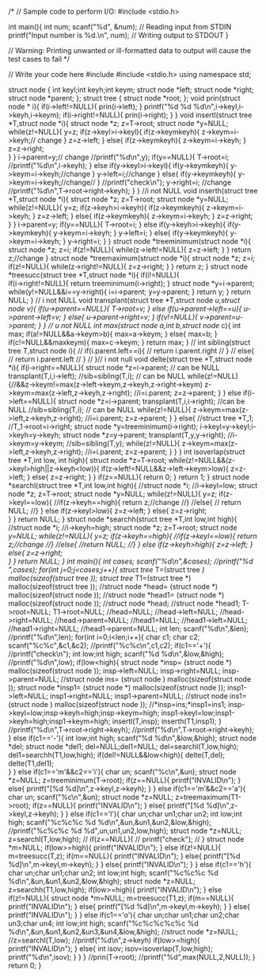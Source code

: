 /*
// Sample code to perform I/O:
#include <stdio.h>

int main(){
	int num;
	scanf("%d", &num);              			// Reading input from STDIN
	printf("Input number is %d.\n", num);       // Writing output to STDOUT
}

// Warning: Printing unwanted or ill-formatted data to output will cause the test cases to fail
*/

// Write your code here
#include <iostream>
#include <stdio.h>
using namespace std;

struct node
{
    int keyl;int keyh;int keym;
    struct node *left; struct node *right;
    struct node *parent;
};
struct tree
{
    struct node *root;
};
void prin(struct node * i){
    if(i->left!=NULL){
        prin(i->left);
    }
    printf("%d %d %d\n",i->keyl,i->keyh,i->keym);
    if(i->right!=NULL){
        prin(i->right);
    }
}
void insertl(struct tree *T,struct node *i){
    struct node *z;
    z=T->root;
    struct node *y=NULL;
    while(z!=NULL){
        y=z;
        if(z->keyl>i->keyl){
            if(z->keym<i->keyh){
                z->keym=i->keyh;// change
            }
            z=z->left; 
        }
        else{
            if(z->keym<i->keyh){
                z->keym=i->keyh;
            }
            z=z->right;    
        }
    }
    i->parent=y;// change
    //printf("%d\n",y);
    if(y==NULL){
        T->root=i;
        //printf("%d\n",i->keyh);
    }
    else if(y->keyl>i->keyl){
        if(y->keym<i->keyh){
            y->keym=i->keyh;//change
        }
        y->left=i;//change
    }
    else{
        if(y->keym<i->keyh){
            y->keym=i->keyh;//change//
        }
        //printf("check\n");
        y->right=i;    //change
        //printf("%d\n",T->root->right->keyh);
    }
} //i not NULL
void inserth(struct tree *T,struct node *i){
    struct node *z;
    z=T->root;
    struct node *y=NULL;
    while(z!=NULL){
        y=z;
        if(z->keyh>i->keyh){
            if(z->keym<i->keyh){
                z->keym=i->keyh;
            }
            z=z->left; 
        }
        else{
            if(z->keym<i->keyh){
                z->keym=i->keyh;
            }
            z=z->right;    
        }
    }
    i->parent=y;
    if(y==NULL){
        T->root=i;
    }
    else if(y->keyh>i->keyh){
        if(y->keym<i->keyh){
            y->keym=i->keyh;
        }
        y->left=i;
    }
    else{
        if(y->keym<i->keyh){
            y->keym=i->keyh;
        }
        y->right=i;
    }
}
struct node *treeminimum(struct node *i){
    struct node *z;
    z=i;
    if(z!=NULL){
        while(z->left!=NULL){
            z=z->left; 
        }
    }
    return z;//change
}
struct node *treemaximum(struct node *i){
    struct node *z;
    z=i;
    if(z!=NULL){
        while(z->right!=NULL){
            z=z->right; 
        }
    }
    return z;
}
struct node *treesucc(struct tree *T,struct node *i){
    if(i!=NULL){    
        if(i->right!=NULL){
            return treeminimum(i->right);
        }
        struct node *y=i->parent;
        while(y!=NULL&&i==y->right){
            i=i->parent;
            y=y->parent;
        }
        return y;
    }
    return NULL;
} // i not NULL
void transplant(struct tree *T,struct node *u,struct node *v){
    if(u->parent==NULL){
        T->root=v;
    }
    else if(u->parent->left==u){
        u->parent->left=v;
    }
    else{
        u->parent->right=v;
    }
    if(v!=NULL){
        v->parent=u->parent;
    }
}  // u not NULL
int max(struct node* a,int b,struct node* c){
    int max;
    if(a!=NULL&&a->keym>b){
        max=a->keym;
    }
    else{
        max=b;
    }
    if(c!=NULL&&max<c->keym){
        max=c->keym;
    }
    return max;
} 
// int sibling(struct tree T,struct node i){
//     if(i.parent.left==i){
//         return i.parent.right
//     }
//     else{
//         return i.parent.left
//     }
// }// i not null
void delte(struct tree *T,struct node *i){
    if(i->right==NULL){
        struct node *z=i->parent;    // can be NULL
        transplant(T,i,i->left);
        //sib=sibling(T,i); // can be NULL
        while(z!=NULL){//&&z->keym!=max(z->left->keym,z->keyh,z->right->keym)
            z->keym=max(z->left,z->keyh,z->right);
            //i=i.parent;
            z=z->parent;
        }
    }
    else if(i->left==NULL){
        struct node *z=i->parent;
        transplant(T,i,i->right);
         //can be NULL
        //sib=sibling(T,i); // can be NULL
        while(z!=NULL){
            z->keym=max(z->left,z->keyh,z->right);
            //i=i.parent;
            z=z->parent;
        }
    }
    else{
        //struct tree *T_1;
        //T_1->root=i->right;
        struct node *y=treeminimum(i->right);
        i->keyl=y->keyl;i->keyh=y->keyh;
        struct node *z=y->parent;
        transplant(T,y,y->right);
        //i->keym=y->keym;
        //sib=sibling(T,y);
        while(z!=NULL){
            z->keym=max(z->left,z->keyh,z->right);
            //i=i.parent;
            z=z->parent;
        }
    }
}
int isoverlap(struct tree *T,int low, int high){
    struct node *z=T->root;
    while(z!=NULL&&(z->keyl>high||z->keyh<low)){
        if(z->left!=NULL&&z->left->keym>low){
            z=z->left;
        }
        else{
            z=z->right;
        }
    }
    if(z==NULL){
        return 0;
    }
    return 1;
}
struct node *searchl(struct tree *T,int low,int high){
    //struct node *i;
    //i->keyl=low;
    struct node *z;
    z=T->root;
    struct node *y=NULL;
    while(z!=NULL){
        y=z;
        if(z->keyl==low){
            //if(z->keyh==high){
                return z;//change
            //}
            //else{
               // return NULL;
            //}
        }
        else if(z->keyl>low){
            z=z->left; 
        }
        else{
            z=z->right;    
        }
    }
    return NULL;
}
struct node *searchh(struct tree *T,int low,int high){
    //struct node *i;
    //i->keyh=high;
    struct node *z;
    z=T->root;
    struct node *y=NULL;
    while(z!=NULL){
        y=z;
        if(z->keyh==high){
            //if(z->keyl==low){
                return z;//change
            //}
            //else{
                //return NULL;
            //}
        }
        else if(z->keyh>high){
            z=z->left; 
        }
        else{
            z=z->right;    
        }
    }
    return NULL;
}
int main(){
    int cases;
    scanf("%d\n",&cases);
    //printf("%d ",cases);
    for(int j=0;j<cases;j++){
        struct tree* T=(struct tree *) malloc(sizeof(struct tree ));
        struct tree* T1=(struct tree *) malloc(sizeof(struct tree ));
        //struct node *head= (struct node *) malloc(sizeof(struct node ));
        //struct node *head1= (struct node *) malloc(sizeof(struct node ));
        //struct node *head;
        //struct node *head1;
        T->root=NULL;
        T1->root=NULL;
        //head=NULL;
        //head->left=NULL;
        //head->right=NULL;
        //head->parent=NULL;
        //head1=NULL;
        //head1->left=NULL;
        //head1->right=NULL;
        //head1->parent=NULL;
        int len;
        scanf("%d\n",&len);
        //printf("%d\n",len);
        for(int i=0;i<len;i++){
            char c1;
            char c2;
            scanf("%c%c",&c1,&c2);
            //printf("%c%c\n",c1,c2);
            if(c1=='+'){
                //printf("check\n");
                int low;int high;
                scanf("%d %d\n",&low,&high); 
                //printf("%d\n",low);
                if(low<high){
                    struct node *insp= (struct node *) malloc(sizeof(struct node ));
                    insp->left=NULL;
                    insp->right=NULL;
                    insp->parent=NULL;
                    //struct node ins= (struct node ) malloc(sizeof(struct node ));
                    struct node *insp1= (struct node *) malloc(sizeof(struct node ));
                    insp1->left=NULL;
                    insp1->right=NULL;
                    insp1->parent=NULL;
                    //struct node ins1= (struct node ) malloc(sizeof(struct node ));
                    //*insp=ins;*insp1=ins1;
                    insp->keyl=low;insp->keyh=high;insp->keym=high;
                    insp1->keyl=low;insp1->keyh=high;insp1->keym=high;
                    insertl(T,insp);
                    inserth(T1,insp1);
                }
                //printf("%d\n",T->root->right->keyh);
                //printf("%d\n",T->root->right->keyh);
            }
            else if(c1=='-'){
                int low;int high;
                scanf("%d %d\n",&low,&high); 
                struct node *del;
                struct node *del1;
                del=NULL;del1=NULL;
                del=searchl(T,low,high);
                del1=searchh(T1,low,high);
                if(del!=NULL&&low<high){
                    delte(T,del);
                    delte(T1,del1);  
                }
            }
            else if(c1=='m'&&c2=='i'){
                char un;
                scanf("%c\n",&un);
                struct node *z=NULL;
                z=treeminimum(T->root);
                if(z==NULL){
                    printf("INVALID\n");
                }
                else{
                    printf("[%d %d]\n",z->keyl,z->keyh);
                }
            }
            else if(c1=='m'&&c2=='a'){
                char un;
                scanf("%c\n",&un);
                struct node *z=NULL;
                z=treemaximum(T1->root);
                if(z==NULL){
                    printf("INVALID\n");
                }
                else{
                    printf("[%d %d]\n",z->keyl,z->keyh);
                }
            }
            else if(c1=='l'){
                char un;char un1;char un2;
                int low;int high;
                scanf("%c%c%c %d %d\n",&un,&un1,&un2,&low,&high);
                //printf("%c%c%c %d %d",un,un1,un2,low,high);
                struct node *z=NULL;
                z=searchl(T,low,high);
                // if(z==NULL){
                //     printf("check");
                // }
                struct node *m=NULL;
                if(low>=high){
                    printf("INVALID\n");
                }
                else if(z!=NULL){
                    m=treesucc(T,z);
                    if(m==NULL){
                        printf("INVALID\n");
                    }
                    else{
                        printf("[%d %d]\n",m->keyl,m->keyh);
                    }
                }
                else{
                    printf("INVALID\n");
                }
            }
            else if(c1=='h'){
                char un;char un1;char un2;
                int low;int high;
                scanf("%c%c%c %d %d\n",&un,&un1,&un2,&low,&high);
                struct node *z=NULL;
                z=searchh(T1,low,high);
                if(low>=high){
                    printf("INVALID\n");
                }
                else if(z!=NULL){
                    struct node *m=NULL;
                    m=treesucc(T1,z);
                    if(m==NULL){
                        printf("INVALID\n");
                    }
                    else{
                        printf("[%d %d]\n",m->keyl,m->keyh);
                    }
                }
                else{
                    printf("INVALID\n");
                }
            }
            else if(c1=='o'){
                char un;char un1;char un2;char un3;char un4;
                int low;int high;
                scanf("%c%c%c%c%c %d %d\n",&un,&un1,&un2,&un3,&un4,&low,&high);
                //struct node *z=NULL;
                //z=searchl(T,low);
                //printf("%d\n",z->keyh)
                if(low>=high){
                    printf("INVALID\n");
                }
                else{
                    int isov;
                    isov=isoverlap(T,low,high);
                    printf("%d\n",isov);
                }
            }
        }
        //prin(T->root);
        //printf("%d",max(NULL,2,NULL));
    }
    return 0;
}


